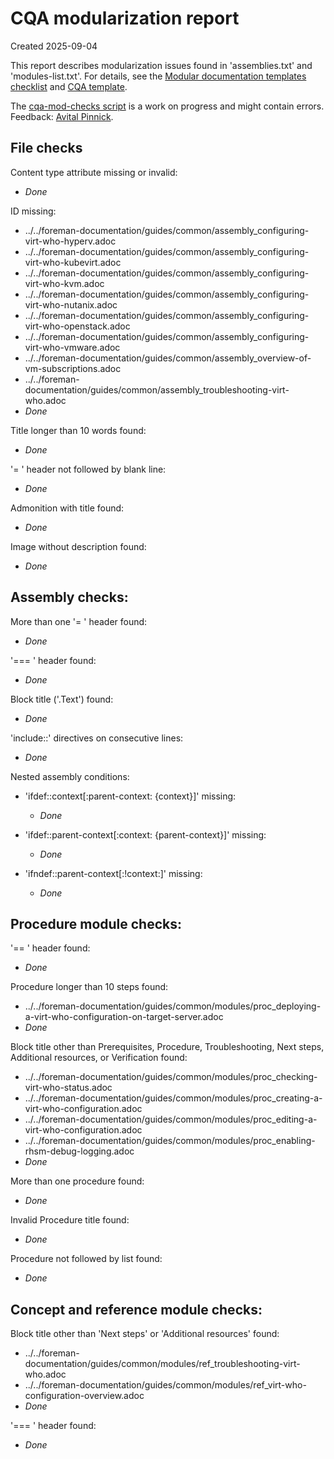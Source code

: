 # CQA modularization report
Created 2025-09-04

This report describes modularization issues found in 'assemblies.txt' and 'modules-list.txt'. For details, see the [Modular documentation templates checklist](https://docs.google.com/document/d/13NAUVAby1y1qfT77QFIZrMBhi872e7IEvAC9MUpGXbQ/edit?tab=t.0) and [CQA template](https://docs.google.com/spreadsheets/d/11LyS_q40rF0IQ0p-U-ZG1legKHB7dKbv8Kn279wqvpA/edit?usp=drive_link).

The [cqa-mod-checks script](https://github.com/apinnick/scripts/blob/main/cqa-mod-checks/cqa-mod-checks.sh) is a work on progress and might contain errors. Feedback: [Avital Pinnick](mailto:apinnick@redhat.com).

## File checks

Content type attribute missing or invalid:

- _Done_

ID missing:

- ../../foreman-documentation/guides/common/assembly_configuring-virt-who-hyperv.adoc
- ../../foreman-documentation/guides/common/assembly_configuring-virt-who-kubevirt.adoc
- ../../foreman-documentation/guides/common/assembly_configuring-virt-who-kvm.adoc
- ../../foreman-documentation/guides/common/assembly_configuring-virt-who-nutanix.adoc
- ../../foreman-documentation/guides/common/assembly_configuring-virt-who-openstack.adoc
- ../../foreman-documentation/guides/common/assembly_configuring-virt-who-vmware.adoc
- ../../foreman-documentation/guides/common/assembly_overview-of-vm-subscriptions.adoc
- ../../foreman-documentation/guides/common/assembly_troubleshooting-virt-who.adoc
- _Done_

Title longer than 10 words found:

- _Done_

'= ' header not followed by blank line:

- _Done_

Admonition with title found:

- _Done_

Image without description found:

- _Done_

## Assembly checks:

More than one '= ' header found:

- _Done_

'=== ' header found:

- _Done_

Block title ('.Text') found:

- _Done_

'include::' directives on consecutive lines:

- _Done_

Nested assembly conditions:

- 'ifdef::context[:parent-context: {context}]' missing:

  - _Done_

- 'ifdef::parent-context[:context: {parent-context}]' missing:

  - _Done_

- 'ifndef::parent-context[:!context:]' missing:

  - _Done_

## Procedure module checks:

'== ' header found:

- _Done_

Procedure longer than 10 steps found:

- ../../foreman-documentation/guides/common/modules/proc_deploying-a-virt-who-configuration-on-target-server.adoc
- _Done_

Block title other than Prerequisites, Procedure, Troubleshooting, Next steps, Additional resources, or Verification found:

- ../../foreman-documentation/guides/common/modules/proc_checking-virt-who-status.adoc
- ../../foreman-documentation/guides/common/modules/proc_creating-a-virt-who-configuration.adoc
- ../../foreman-documentation/guides/common/modules/proc_editing-a-virt-who-configuration.adoc
- ../../foreman-documentation/guides/common/modules/proc_enabling-rhsm-debug-logging.adoc
- _Done_

More than one procedure found:

- _Done_

Invalid Procedure title found:

- _Done_

Procedure not followed by list found:

- _Done_

## Concept and reference module checks:

Block title other than 'Next steps' or 'Additional resources' found:

- ../../foreman-documentation/guides/common/modules/ref_troubleshooting-virt-who.adoc
- ../../foreman-documentation/guides/common/modules/ref_virt-who-configuration-overview.adoc
- _Done_

'=== ' header found:

- _Done_

